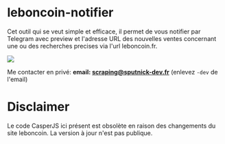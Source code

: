 # leboncoin-notifier

Cet outil qui se veut simple et efficace, il permet de vous notifier par Telegram avec preview et l'adresse URL des nouvelles ventes concernant une ou des recherches precises via l'url leboncoin.fr.

![](https://sputnick.fr/downloads/leboncoin-demo.png)

Me contacter en privé: **email: scraping@sputnick-dev.fr** (enlevez `-dev` de l'email)

# Disclaimer
Le code CasperJS ici présent est obsolète en raison des changements du site leboncoin. La version à jour n'est pas publique.
